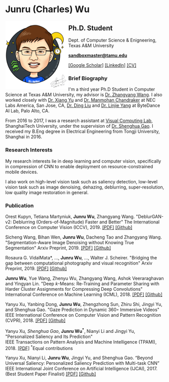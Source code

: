 # Junru (Charles) Wu

<img src="junru_wu.png" align="left" width="200">

## Ph.D. Student
Dept. of Computer Science & Enigneering, Texas A&M University

**sandboxmaster@tamu.edu**

[[Google Scholar]](https://scholar.google.com/citations?user=nBbGvyEAAAAJ&hl=en) [[Linkedln]](https://www.linkedin.com/in/junru-wu/) [[CV]](https://www.dropbox.com/s/d7gyo5vdtvs8enj/resume.pdf?raw=1)


### Brief Biography

I'm a third year Ph.D Student in Computer Science at Texas A&M University, my advisor is [Dr. Zhangyang Wang](http://www.atlaswang.com/). I also worked closely with [Dr. Xiang Yu](https://sites.google.com/site/xiangyurutgers) and [Dr. Manmohan Chandraker](http://www.nec-labs.com/~manu/) at NEC Labs America, San Jose, CA, [Dr. Ding Liu](https://scholar.google.com/citations?user=PGtHUI0AAAAJ&hl=en) and [Dr. Linjie Yang](https://sites.google.com/site/linjieyang89/) at ByteDance AI Lab, Palo Alto, CA.

From 2016 to 2017, I was a research assistant at [Visual Computing Lab](http://sist.shanghaitech.edu.cn/), ShanghaiTech University, under the supervision of [Dr. Shenghua Gao](http://sist.shanghaitech.edu.cn/faculty/gaoshh/). I received my B.Eng degree in Electrical Engineering from Tongji University, Shanghai in 2016.

### Research Interests

My research interests lie in deep learning and computer vision, specifically in compression of CNN to enable deployment on resource-constrained mobile devices.

I also work on high-level vision task such as saliency detection, low-level vision task such as image denoising, dehazing, deblurring, super-resolution, low quality image restoration in general.

### Publication

Orest Kupyn, Tetiana Martyniuk, **Junru Wu**, Zhangyang Wang. "DeblurGAN-v2: Deblurring (Orders-of-Magnitude) Faster and Better" The International Conference on Computer Vision (ICCV), 2019.
[[PDF]](https://arxiv.org/pdf/1908.03826.pdf) [[Github]](https://github.com/TAMU-VITA/DeblurGANv2)

Sicheng Wang, Bihan Wen, **Junru Wu**, Dacheng Tao and Zhangyang Wang. "Segmentation-Aware Image Denoising without Knowing True Segmentation" Arxiv Preprint, 2019.
[[PDF]](https://arxiv.org/pdf/1905.08965.pdf) [[Github]](https://github.com/TAMU-VITA/USAID)

Rosaura G. VidalMata*, ..., **Junru Wu**, ..., Walter J. Scheirer. "Bridging the gap between computational photography and visual recognition" Arxiv Preprint, 2019.
[[PDF]](https://arxiv.org/pdf/1901.09482.pdf) [[Github]](https://github.com/TAMU-VITA/TAMU-PKU-UG2)

**Junru Wu**, Yue Wang, Zhenyu Wu, Zhangyang Wang, Ashok Veeraraghavan and Yingyan Lin. "Deep *k*-Means: Re-Training and Parameter Sharing with Harder Cluster Assignments for Compressing Deep Convolutions"  
International Conference on Machine Learning (ICML), 2018.
[[PDF]](https://arxiv.org/pdf/1806.09228.pdf) [[Github]](https://github.com/Sandbox3aster/Deep-K-Means)

Yanyu Xu, Yanbing Dong, **Junru Wu**, Zhengzhong Sun, Zhiru Shi, Jingyi Yu, and Shenghua Gao. "Gaze Prediction in Dynamic 360◦ Immersive Videos"  
IEEE International Conference on Computer Vision and Pattern Recognition (CVPR), 2018. 
[[PDF]](http://openaccess.thecvf.com/content_cvpr_2018/papers/Xu_Gaze_Prediction_in_CVPR_2018_paper.pdf) [[Github]](https://github.com/xuyanyu-shh/VR-EyeTracking)

Yanyu Xu<sup>*</sup>, Shenghua Gao<sup>*</sup>, **Junru Wu<sup>*</sup>**, Nianyi Li and Jingyi Yu, "Personalized Saliency and Its Prediction"  
IEEE Transactions on Pattern Analysis and Machine Intelligence (TPAMI), 2018. 
[[PDF]](https://ieeexplore.ieee.org/document/8444709/) <sup>*</sup>Equal contributions

Yanyu Xu, Nianyi Li, **Junru Wu**, Jingyi Yu, and Shenghua Gao. “Beyond Universal Saliency: Personalized Saliency Prediction with Multi-task CNN”  
IEEE International Joint Conference on Artificial Intelligence (IJCAI), 2017. (Best Student Paper Finalist)
[[PDF]](https://www.ijcai.org/proceedings/2017/0543.pdf) [[Github]](https://github.com/xuyanyu-shh/Personalized-Saliency)

